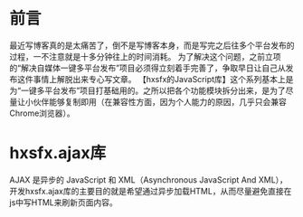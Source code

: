 # 前言
最近写博客真的是太痛苦了，倒不是写博客本身，而是写完之后往多个平台发布的过程，一不注意就是十多分钟往上的时间消耗。
为了解决这个问题，之前立项的“解决自媒体一键多平台发布”项目必须得立刻着手完善了，争取早日让自己从发布这件事情上解脱出来专心写文章。
【hxsfx的JavaScript库】这个系列基本上是为“一键多平台发布”项目打基础用的。之所以把各个功能模块拆分出来，是为了尽量让小伙伴能够复制即用（在兼容性方面，因为个人能力的原因，几乎只会兼容Chrome浏览器）。

# hxsfx.ajax库
AJAX 是异步的 JavaScript 和 XML（Asynchronous JavaScript And XML），开发hxsfx.ajax库的主要目的就是希望通过异步加载HTML，从而尽量避免直接在js中写HTML来刷新页面内容。
